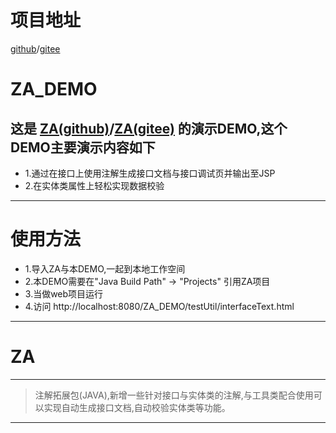 # 项目地址

[github](https://github.com/342535324/ZA_DEMO)/[gitee](https://gitee.com/mingyannu/ZA_DEMO)

# ZA_DEMO
## 这是 [ZA(github)](https://github.com/342535324/ZA)/[ZA(gitee)](https://gitee.com/mingyannu/ZA)  的演示DEMO,这个DEMO主要演示内容如下
* 1.通过在接口上使用注解生成接口文档与接口调试页并输出至JSP
* 2.在实体类属性上轻松实现数据校验
---
# 使用方法
* 1.导入ZA与本DEMO,一起到本地工作空间
* 2.本DEMO需要在"Java Build Path" -> "Projects" 引用ZA项目
* 3.当做web项目运行
* 4.访问 http://localhost:8080/ZA_DEMO/testUtil/interfaceText.html 
---
# ZA
---
> 注解拓展包(JAVA),新增一些针对接口与实体类的注解,与工具类配合使用可以实现自动生成接口文档,自动校验实体类等功能。
---

